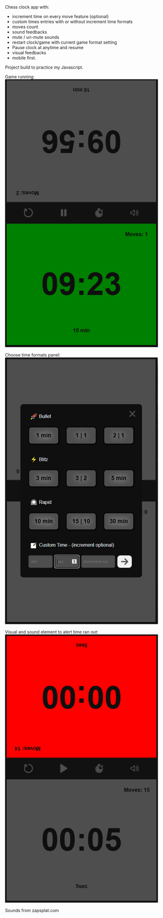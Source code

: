 Chess clock app with:
 - increment time on every move feature (optional)
 - custom times entries with or without increment time formats
 - moves count
 - sound feedbacks
 - mute / un-mute sounds
 - restart clock/game with current game format setting
 - Pause clock at anytime and resume
 - visual feedbacks
 - mobile first.

Project build to practice my Javascript.

Game running:
![clock running preview image](/images/screenshot.png)

Choose time formats panel:
![choose time formats panel preview](/images/screenshot1.png)

Visual and sound element to alert time ran out:
![run out of time visuals preview](/images/screenshot2.png)

Sounds from zapsplat.com